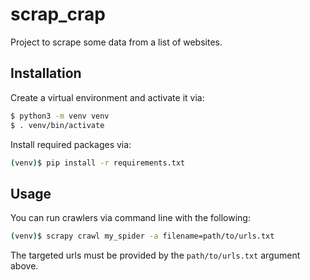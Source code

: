 # scrap_crap

Project to scrape some data from a list of websites.

## Installation

Create a virtual environment and activate it via:

```bash
$ python3 -m venv venv
$ . venv/bin/activate
```

Install required packages via:

```bash
(venv)$ pip install -r requirements.txt
```

## Usage

You can run crawlers via command line with the following:

```bash
(venv)$ scrapy crawl my_spider -a filename=path/to/urls.txt
```

The targeted urls must be provided by the `path/to/urls.txt` argument above.
